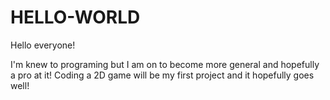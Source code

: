 # HELLO-WORLD

Hello everyone!

I'm knew to programing but I am on to become more general and hopefully a pro at it!
Coding a 2D game will be my first project and it hopefully goes well!
